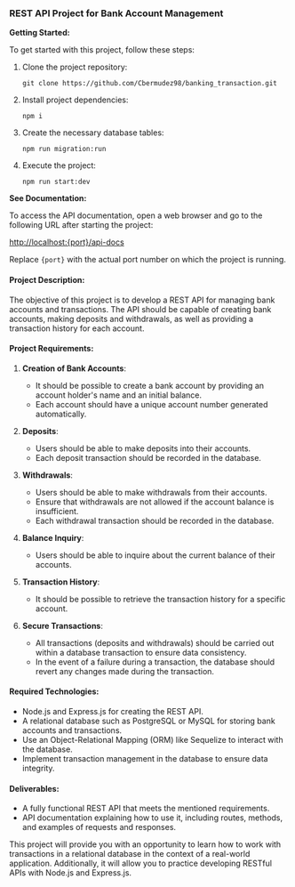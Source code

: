 ### REST API Project for Bank Account Management

**Getting Started:**

To get started with this project, follow these steps:

1. Clone the project repository:
   ```shell
   git clone https://github.com/Cbermudez98/banking_transaction.git
   ```

2. Install project dependencies:
   ```shell
   npm i
   ```

3. Create the necessary database tables:
   ```shell
   npm run migration:run
   ```

4. Execute the project:
   ```shell
   npm run start:dev
   ```

**See Documentation:**

To access the API documentation, open a web browser and go to the following URL after starting the project:

[http://localhost:{port}/api-docs](http://localhost:{port}/api-docs)

Replace `{port}` with the actual port number on which the project is running.

#### Project Description:

The objective of this project is to develop a REST API for managing bank accounts and transactions. The API should be capable of creating bank accounts, making deposits and withdrawals, as well as providing a transaction history for each account.

#### Project Requirements:

1. **Creation of Bank Accounts**:
   - It should be possible to create a bank account by providing an account holder's name and an initial balance.
   - Each account should have a unique account number generated automatically.

2. **Deposits**:
   - Users should be able to make deposits into their accounts.
   - Each deposit transaction should be recorded in the database.

3. **Withdrawals**:
   - Users should be able to make withdrawals from their accounts.
   - Ensure that withdrawals are not allowed if the account balance is insufficient.
   - Each withdrawal transaction should be recorded in the database.

4. **Balance Inquiry**:
   - Users should be able to inquire about the current balance of their accounts.

5. **Transaction History**:
   - It should be possible to retrieve the transaction history for a specific account.

6. **Secure Transactions**:
   - All transactions (deposits and withdrawals) should be carried out within a database transaction to ensure data consistency.
   - In the event of a failure during a transaction, the database should revert any changes made during the transaction.

#### Required Technologies:

- Node.js and Express.js for creating the REST API.
- A relational database such as PostgreSQL or MySQL for storing bank accounts and transactions.
- Use an Object-Relational Mapping (ORM) like Sequelize to interact with the database.
- Implement transaction management in the database to ensure data integrity.

#### Deliverables:

- A fully functional REST API that meets the mentioned requirements.
- API documentation explaining how to use it, including routes, methods, and examples of requests and responses.

This project will provide you with an opportunity to learn how to work with transactions in a relational database in the context of a real-world application. Additionally, it will allow you to practice developing RESTful APIs with Node.js and Express.js.